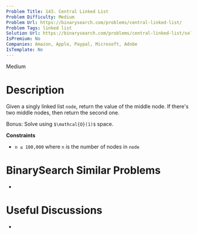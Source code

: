```yaml
---
Problem Title: 143. Central Linked List
Problem Difficulty: Medium
Problem Url: https://binarysearch.com/problems/central-linked-list/
Problem Tags: linked list
Solution Url: https://binarysearch.com/problems/central-linked-list/solutions/
IsPremium: No
Companies: Amazon, Apple, Paypal, Microsoft, Adobe
IsTemplate: No
---
```


<span style="color: ;">Medium</span>

# Description

Given a singly linked list `node`, return the value of the middle node. If there's two middle nodes, then return the second one.

Bonus: Solve using `$\mathcal{O}(1)$` space.

**Constraints**
- `n ≤ 100,000` where `n` is the number of nodes in `node`

# BinarySearch Similar Problems

- []()

# Useful Discussions

- []()
